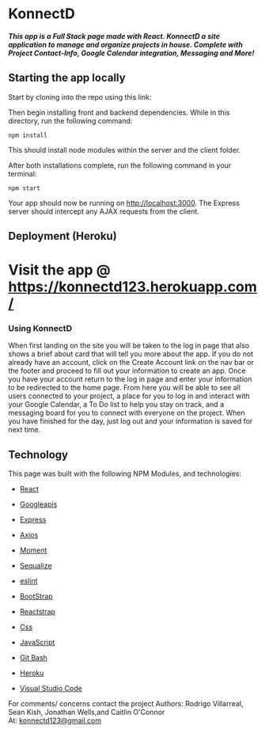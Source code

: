 # KonnectD

<h5>This app is a Full Stack page made with React. KonnectD a site application to manage and organize projects in house. Complete with Project Contact-Info, Google Calendar integration, Messaging and More!
</h5>

## Starting the app locally

Start by cloning into the repo using this link: 

Then begin installing front and backend dependencies. While in this directory, run the following command:

```
npm install
```

This should install node modules within the server and the client folder.

After both installations complete, run the following command in your terminal:

```
npm start
```

Your app should now be running on <http://localhost:3000>. The Express server should intercept any AJAX requests from the client.

## Deployment (Heroku)

# Visit the app @ https://konnectd123.herokuapp.com/

<h3> Using KonnectD </h3>

When first landing on the site you will be taken to the log in page that also shows a brief about card that will tell you more about the app. If you do not already have an account, click on the Create Account link on the nav bar or the footer and proceed to fill out your information to create an app. Once you have your account return to the log in page and enter your information to be redirected to the home page. From here you will be able to see all users connected to your project, a place for you to log in and interact with your Google Calendar, a To Do list to help you stay on track, and a messaging board for you to connect with everyone on the project. When you have finished for the day, just log out and your information is saved for next time.

<h2>Technology</h2>
This page was built with the following NPM Modules, and technologies:


* [React](https://reactjs.org/) 

* [Googleapis](https://github.com/googleapis)

* [Express](https://www.npmjs.com/package/express)

* [Axios](https://www.npmjs.com/package/axios)

* [Moment](https://www.npmjs.com/package/moment)

* [Sequalize](https://www.npmjs.com/package/sequelize)

* [eslint](https://www.npmjs.com/package/eslint)

* [BootStrap](https://getbootstrap.com/)

* [Reactstrap](https://reactstrap.github.io/)

* [Css](https://developer.mozilla.org/en-US/docs/Web/CSS)

* [JavaScript](https://developer.mozilla.org/en-US/docs/Web/JavaScript/Reference)

* [Git Bash](https://gitforwindows.org/)

* [Heroku](https://id.heroku.com/login)

* [Visual Studio Code](https://code.visualstudio.com/)

For comments/ concerns contact the project 
Authors: Rodrigo Villarreal, Sean Kish, Jonathan Wells,and Caitlin O'Connor  
At: konnectd123@gmail.com







